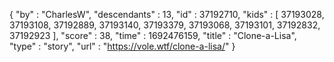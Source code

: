 {
  "by" : "CharlesW",
  "descendants" : 13,
  "id" : 37192710,
  "kids" : [ 37193028, 37193108, 37192889, 37193140, 37193379, 37193068, 37193101, 37192832, 37192923 ],
  "score" : 38,
  "time" : 1692476159,
  "title" : "Clone-a-Lisa",
  "type" : "story",
  "url" : "https://vole.wtf/clone-a-lisa/"
}

